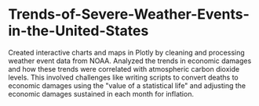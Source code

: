 # Trends-of-Severe-Weather-Events-in-the-United-States

Created interactive charts and maps in Plotly by cleaning and processing weather event data from NOAA. Analyzed the trends in economic damages and how these trends were correlated with atmospheric carbon dioxide levels. This involved challenges like writing scripts to convert deaths to economic damages using the "value of a statistical life" and adjusting the economic damages sustained in each month for inflation.
